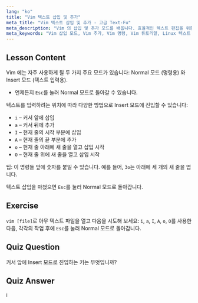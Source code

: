 ```yaml
---
lang: "ko"
title: "Vim 텍스트 삽입 및 추가"
meta_title: "Vim 텍스트 삽입 및 추가 - 고급 Text-Fu"
meta_description: "Vim 의 삽입 및 추가 모드를 배웁니다. 효율적인 텍스트 편집을 위한 'i', 'a', 'I', 'A', 'o', 'O' 명령을 이해합니다. 지금 바로 Vim 기술을 향상시키세요!"
meta_keywords: "Vim 삽입 모드, Vim 추가, Vim 명령, Vim 튜토리얼, Linux 텍스트 편집기, 초보자 Vim, Vim 가이드, Vim 'i' 'a"
---
```


## Lesson Content

Vim 에는 자주 사용하게 될 두 가지 주요 모드가 있습니다: Normal 모드 (명령용) 와 Insert 모드 (텍스트 입력용).

- 언제든지 `Esc`를 눌러 Normal 모드로 돌아갈 수 있습니다.

텍스트를 입력하려는 위치에 따라 다양한 방법으로 Insert 모드에 진입할 수 있습니다:

- `i` – 커서 앞에 삽입
- `a` – 커서 뒤에 추가
- `I` – 현재 줄의 시작 부분에 삽입
- `A` – 현재 줄의 끝 부분에 추가
- `o` – 현재 줄 아래에 새 줄을 열고 삽입 시작
- `O` – 현재 줄 위에 새 줄을 열고 삽입 시작

팁: 이 명령들 앞에 숫자를 붙일 수 있습니다. 예를 들어, `3o`는 아래에 세 개의 새 줄을 엽니다.

텍스트 삽입을 마쳤으면 `Esc`를 눌러 Normal 모드로 돌아갑니다.

## Exercise

`vim [file]`로 아무 텍스트 파일을 열고 다음을 시도해 보세요: `i`, `a`, `I`, `A`, `o`, `O`를 사용한 다음, 각각의 작업 후에 `Esc`를 눌러 Normal 모드로 돌아갑니다.

## Quiz Question

커서 앞에 Insert 모드로 진입하는 키는 무엇입니까?

## Quiz Answer

i
